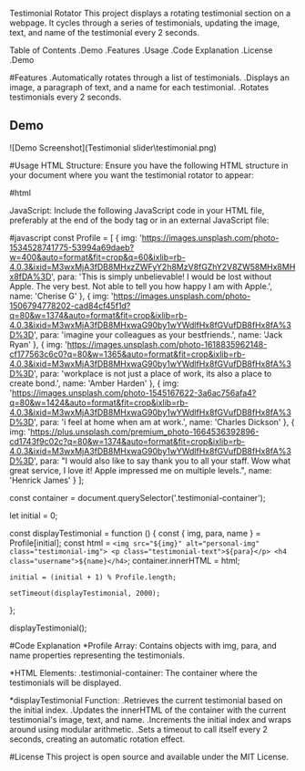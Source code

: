 Testimonial Rotator
This project displays a rotating testimonial section on a webpage. It cycles through a series of testimonials, updating the image, text, and name of the testimonial every 2 seconds.

Table of Contents
.Demo
.Features
.Usage
.Code Explanation
.License
.Demo


#Features
.Automatically rotates through a list of testimonials.
.Displays an image, a paragraph of text, and a name for each testimonial.
.Rotates testimonials every 2 seconds.

## Demo

![Demo Screenshot](Testimonial slider\testimonial.png)

#Usage
HTML Structure: Ensure you have the following HTML structure in your document where you want the testimonial rotator to appear:

#html
<div class="testimonial-container"></div>
JavaScript: Include the following JavaScript code in your HTML file, preferably at the end of the body tag or in an external JavaScript file:

#javascript
const Profile = [
    {
        img: 'https://images.unsplash.com/photo-1534528741775-53994a69daeb?w=400&auto=format&fit=crop&q=60&ixlib=rb-4.0.3&ixid=M3wxMjA3fDB8MHxzZWFyY2h8MzV8fGZhY2V8ZW58MHx8MHx8fDA%3D',
        para: 'This is simply unbelievable! I would be lost without Apple. The very best. Not able to tell you how happy I am with Apple.',
        name: 'Cherise G'
    },
    {
        img: 'https://images.unsplash.com/photo-1506794778202-cad84cf45f1d?q=80&w=1374&auto=format&fit=crop&ixlib=rb-4.0.3&ixid=M3wxMjA3fDB8MHxwaG90by1wYWdlfHx8fGVufDB8fHx8fA%3D%3D',
        para: 'imagine your colleagues as your bestfriends.',
        name: 'Jack Ryan'
    },
    {
        img: 'https://images.unsplash.com/photo-1618835962148-cf177563c6c0?q=80&w=1365&auto=format&fit=crop&ixlib=rb-4.0.3&ixid=M3wxMjA3fDB8MHxwaG90by1wYWdlfHx8fGVufDB8fHx8fA%3D%3D',
        para: 'workplace is not just a place of work, its also a place to create bond.',
        name: 'Amber Harden'
    },
    {
        img: 'https://images.unsplash.com/photo-1545167622-3a6ac756afa4?q=80&w=1424&auto=format&fit=crop&ixlib=rb-4.0.3&ixid=M3wxMjA3fDB8MHxwaG90by1wYWdlfHx8fGVufDB8fHx8fA%3D%3D',
        para: 'i feel at home when am at work.',
        name: 'Charles Dickson'
    },
    {
        img: 'https://plus.unsplash.com/premium_photo-1664536392896-cd1743f9c02c?q=80&w=1374&auto=format&fit=crop&ixlib=rb-4.0.3&ixid=M3wxMjA3fDB8MHxwaG90by1wYWdlfHx8fGVufDB8fHx8fA%3D%3D',
        para: "I would also like to say thank you to all your staff. Wow what great service, I love it! Apple impressed me on multiple levels.",
        name: 'Henrick James'
    }
];

const container = document.querySelector('.testimonial-container');

let initial = 0;

const displayTestimonial = function () {
    const { img, para, name } = Profile[initial];
    const html = `
        <img src="${img}" alt="personal-img" class="testimonial-img">
        <p class="testimonial-text">${para}</p>
        <h4 class="username">${name}</h4>
    `;
    container.innerHTML = html;
    
    initial = (initial + 1) % Profile.length;
    
    setTimeout(displayTestimonial, 2000);
};

displayTestimonial();

#Code Explanation
*Profile Array: Contains objects with img, para, and name properties representing the testimonials.

*HTML Elements:
.testimonial-container: The container where the testimonials will be displayed.

*displayTestimonial Function:
.Retrieves the current testimonial based on the initial index.
.Updates the innerHTML of the container with the current testimonial's image, text, and name.
.Increments the initial index and wraps around using modular arithmetic.
.Sets a timeout to call itself every 2 seconds, creating an automatic rotation effect.

#License
This project is open source and available under the MIT License.